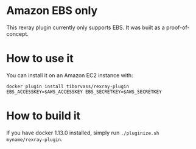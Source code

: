 # Amazon EBS only

This rexray plugin currently only supports EBS. It was built as a proof-of-concept.

# How to use it

You can install it on an Amazon EC2 instance with:
```
docker plugin install tiborvass/rexray-plugin EBS_ACCESSKEY=$AWS_ACCESSKEY EBS_SECRETKEY=$AWS_SECRETKEY
```

# How to build it

If you have docker 1.13.0 installed, simply run `./pluginize.sh myname/rexray-plugin`.

